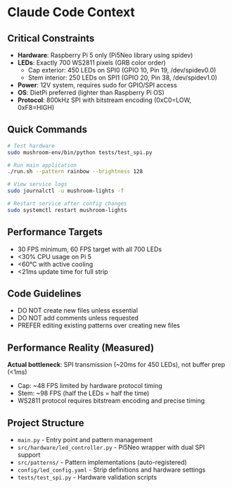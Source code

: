 # Claude Code Context

## Critical Constraints
- **Hardware**: Raspberry Pi 5 only (Pi5Neo library using spidev)
- **LEDs**: Exactly 700 WS2811 pixels (GRB color order)
  - Cap exterior: 450 LEDs on SPI0 (GPIO 10, Pin 19, /dev/spidev0.0)
  - Stem interior: 250 LEDs on SPI1 (GPIO 20, Pin 38, /dev/spidev1.0)
- **Power**: 12V system, requires sudo for GPIO/SPI access
- **OS**: DietPi preferred (lighter than Raspberry Pi OS)
- **Protocol**: 800kHz SPI with bitstream encoding (0xC0=LOW, 0xF8=HIGH)

## Quick Commands
```bash
# Test hardware
sudo mushroom-env/bin/python tests/test_spi.py

# Run main application
./run.sh --pattern rainbow --brightness 128

# View service logs
sudo journalctl -u mushroom-lights -f

# Restart service after config changes
sudo systemctl restart mushroom-lights
```

## Performance Targets
- 30 FPS minimum, 60 FPS target with all 700 LEDs
- <30% CPU usage on Pi 5
- <60°C with active cooling
- <21ms update time for full strip

## Code Guidelines
- DO NOT create new files unless essential
- DO NOT add comments unless requested
- PREFER editing existing patterns over creating new files

## Performance Reality (Measured)
**Actual bottleneck**: SPI transmission (~20ms for 450 LEDs), not buffer prep (<1ms)
- Cap: ~48 FPS limited by hardware protocol timing
- Stem: ~98 FPS (half the LEDs = half the time)
- WS2811 protocol requires bitstream encoding and precise timing

## Project Structure
- `main.py` - Entry point and pattern management
- `src/hardware/led_controller.py` - Pi5Neo wrapper with dual SPI support
- `src/patterns/` - Pattern implementations (auto-registered)
- `config/led_config.yaml` - Strip definitions and hardware settings
- `tests/test_spi.py` - Hardware validation scripts
